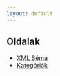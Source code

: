 ```yaml
---
layout: default
---
```


## Oldalak
* [XML Séma](topseller-xml-sample.md)
* [Kategóriák](categories.md)
